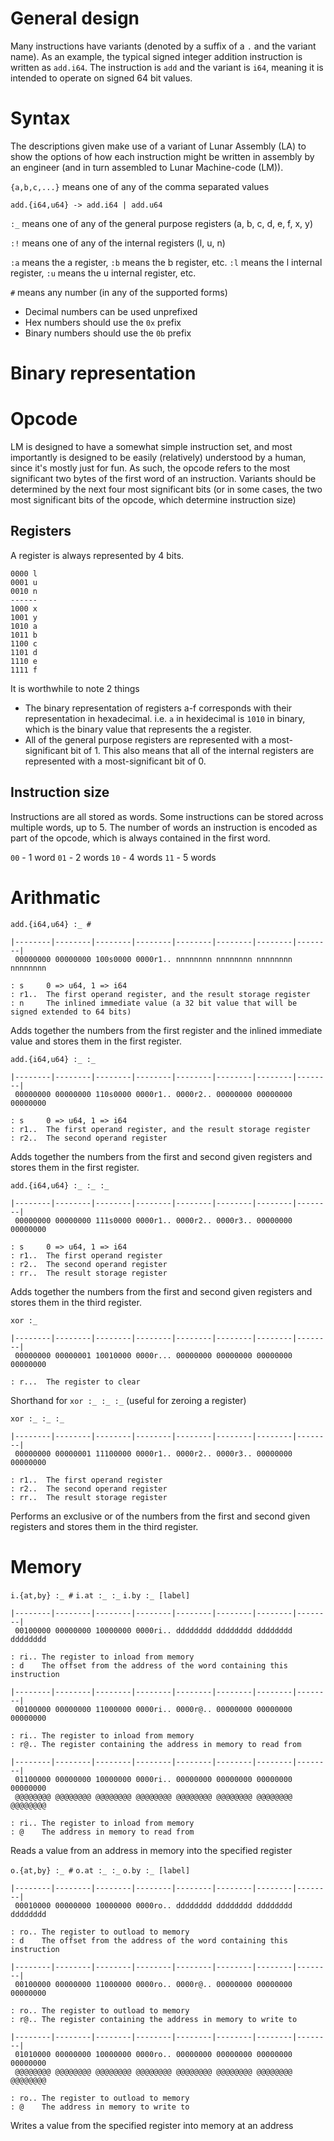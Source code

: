# General design

Many instructions have variants (denoted by a suffix of a `.` and the variant name). As
an example, the typical signed integer addition instruction is written as `add.i64`. The
instruction is `add` and the variant is `i64`, meaning it is intended to operate on signed
64 bit values.

# Syntax

The descriptions given make use of a variant of Lunar Assembly (LA) to show the options of
how each instruction might be written in assembly by an engineer (and in turn assembled to
Lunar Machine-code (LM)).

`{a,b,c,...}` means one of any of the comma separated values

    add.{i64,u64} -> add.i64 | add.u64

`:_` means one of any of the general purpose registers (a, b, c, d, e, f, x, y)

`:!` means one of any of the internal registers (l, u, n)

`:a` means the a register, `:b` means the b register, etc.
`:l` means the l internal register, `:u` means the u internal register, etc.

`#` means any number (in any of the supported forms)

-   Decimal numbers can be used unprefixed
-   Hex numbers should use the `0x` prefix
-   Binary numbers should use the `0b` prefix

# Binary representation

# Opcode

LM is designed to have a somewhat simple instruction set, and most importantly is designed
to be easily (relatively) understood by a human, since it's mostly just for fun. As such,
the opcode refers to the most significant two bytes of the first word of an instruction.
Variants should be determined by the next four most significant bits (or in some cases,
the two most significant bits of the opcode, which determine instruction size)

## Registers

A register is always represented by 4 bits.

    0000 l
    0001 u
    0010 n
    ------
    1000 x
    1001 y
    1010 a
    1011 b
    1100 c
    1101 d
    1110 e
    1111 f

It is worthwhile to note 2 things

-   The binary representation of registers a-f corresponds with their representation in hexadecimal.
    i.e. `a` in hexidecimal is `1010` in binary, which is the binary value that represents the a register.
-   All of the general purpose registers are represented with a most-significant bit of 1.
    This also means that all of the internal registers are represented with a most-significant
    bit of 0.

## Instruction size

Instructions are all stored as words. Some instructions can be stored across
multiple words, up to 5. The number of words an instruction is encoded as part of the
opcode, which is always contained in the first word.

`00` - 1 word
`01` - 2 words
`10` - 4 words
`11` - 5 words

# Arithmatic

`add.{i64,u64} :_ #`

    |--------|--------|--------|--------|--------|--------|--------|--------|
     00000000 00000000 100s0000 0000r1.. nnnnnnnn nnnnnnnn nnnnnnnn nnnnnnnn

    : s	    0 => u64, 1 => i64
    : r1..	The first operand register, and the result storage register
    : n	    The inlined immediate value (a 32 bit value that will be signed extended to 64 bits)

Adds together the numbers from the first register and the inlined immediate value and
stores them in the first register.

`add.{i64,u64} :_ :_`

    |--------|--------|--------|--------|--------|--------|--------|--------|
     00000000 00000000 110s0000 0000r1.. 0000r2.. 00000000 00000000 00000000

    : s	    0 => u64, 1 => i64
    : r1..	The first operand register, and the result storage register
    : r2..	The second operand register

Adds together the numbers from the first and second given registers and stores them in the
first register.

`add.{i64,u64} :_ :_ :_`

    |--------|--------|--------|--------|--------|--------|--------|--------|
     00000000 00000000 111s0000 0000r1.. 0000r2.. 0000r3.. 00000000 00000000

    : s	    0 => u64, 1 => i64
    : r1..  The first operand register
    : r2..  The second operand register
    : rr..  The result storage register

Adds together the numbers from the first and second given registers and stores them in the
third register.

`xor :_`

    |--------|--------|--------|--------|--------|--------|--------|--------|
     00000000 00000001 10010000 0000r... 00000000 00000000 00000000 00000000

    : r...  The register to clear

Shorthand for `xor :_ :_ :_` (useful for zeroing a register)

`xor :_ :_ :_`

    |--------|--------|--------|--------|--------|--------|--------|--------|
     00000000 00000001 11100000 0000r1.. 0000r2.. 0000r3.. 00000000 00000000

    : r1..  The first operand register
    : r2..  The second operand register
    : rr..  The result storage register

Performs an exclusive or of the numbers from the first and second given registers and
stores them in the third register.

# Memory

`i.{at,by} :_ #`
`i.at :_ :_`
`i.by :_ [label]`

    |--------|--------|--------|--------|--------|--------|--------|--------|
     00100000 00000000 10000000 0000ri.. dddddddd dddddddd dddddddd dddddddd

    : ri.. The register to inload from memory
    : d    The offset from the address of the word containing this instruction

    |--------|--------|--------|--------|--------|--------|--------|--------|
     00100000 00000000 11000000 0000ri.. 0000r@.. 00000000 00000000 00000000

    : ri.. The register to inload from memory
    : r@.. The register containing the address in memory to read from

    |--------|--------|--------|--------|--------|--------|--------|--------|
     01100000 00000000 10000000 0000ri.. 00000000 00000000 00000000 00000000
     @@@@@@@@ @@@@@@@@ @@@@@@@@ @@@@@@@@ @@@@@@@@ @@@@@@@@ @@@@@@@@ @@@@@@@@

    : ri.. The register to inload from memory
    : @    The address in memory to read from

Reads a value from an address in memory into the specified register

`o.{at,by} :_ #`
`o.at :_ :_`
`o.by :_ [label]`

    |--------|--------|--------|--------|--------|--------|--------|--------|
     00010000 00000000 10000000 0000ro.. dddddddd dddddddd dddddddd dddddddd

    : ro.. The register to outload to memory
    : d    The offset from the address of the word containing this instruction

    |--------|--------|--------|--------|--------|--------|--------|--------|
     00100000 00000000 11000000 0000ro.. 0000r@.. 00000000 00000000 00000000

    : ro.. The register to outload to memory
    : r@.. The register containing the address in memory to write to

    |--------|--------|--------|--------|--------|--------|--------|--------|
     01010000 00000000 10000000 0000ro.. 00000000 00000000 00000000 00000000
     @@@@@@@@ @@@@@@@@ @@@@@@@@ @@@@@@@@ @@@@@@@@ @@@@@@@@ @@@@@@@@ @@@@@@@@

    : ro.. The register to outload to memory
    : @    The address in memory to write to

Writes a value from the specified register into memory at an address
